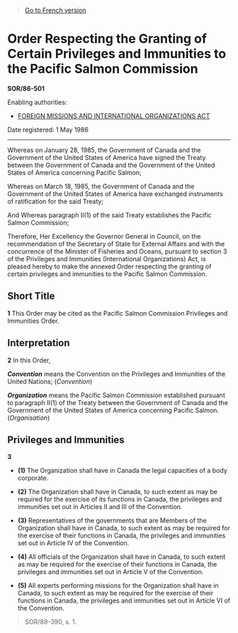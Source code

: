 > [Go to French version](/fr/Règlements/Décrets,%20ordonnances%20et%20règlements%20statutaires/86/501.md)

# Order Respecting the Granting of Certain Privileges and Immunities to the Pacific Salmon Commission

**SOR/86-501**

Enabling authorities: 
- [FOREIGN MISSIONS AND INTERNATIONAL ORGANIZATIONS ACT](/en/Acts/Statutes%20of%20Canada/1991/c.%2041.md)

Date registered: 1 May 1986

----------

Whereas on January 28, 1985, the Government of Canada and the Government of the United States of America have signed the Treaty between the Government of Canada and the Government of the United States of America concerning Pacific Salmon;

Whereas on March 18, 1985, the Government of Canada and the Government of the United States of America have exchanged instruments of ratification for the said Treaty;

And Whereas paragraph II(1) of the said Treaty establishes the Pacific Salmon Commission;

Therefore, Her Excellency the Governor General in Council, on the recommendation of the Secretary of State for External Affairs and with the concurrence of the Minister of Fisheries and Oceans, pursuant to section 3 of the Privileges and Immunities (International Organizations) Act, is pleased hereby to make the annexed Order respecting the granting of certain privileges and immunities to the Pacific Salmon Commission.




## Short Title


**1** This Order may be cited as the Pacific Salmon Commission Privileges and Immunities Order.




## Interpretation


**2** In this Order,

***Convention*** means the Convention on the Privileges and Immunities of the United Nations; (*Convention*)

***Organization*** means the Pacific Salmon Commission established pursuant to paragraph II(1) of the Treaty between the Government of Canada and the Government of the United States of America concerning Pacific Salmon. (*Organisation*)




## Privileges and Immunities


**3** 

- **(1)** The Organization shall have in Canada the legal capacities of a body corporate.

- **(2)** The Organization shall have in Canada, to such extent as may be required for the exercise of its functions in Canada, the privileges and immunities set out in Articles II and III of the Convention.

- **(3)** Representatives of the governments that are Members of the Organization shall have in Canada, to such extent as may be required for the exercise of their functions in Canada, the privileges and immunities set out in Article IV of the Convention.

- **(4)** All officials of the Organization shall have in Canada, to such extent as may be required for the exercise of their functions in Canada, the privileges and immunities set out in Article V of the Convention.

- **(5)** All experts performing missions for the Organization shall have in Canada, to such extent as may be required for the exercise of their functions in Canada, the privileges and immunities set out in Article VI of the Convention.
> SOR/89-390, s. 1.



